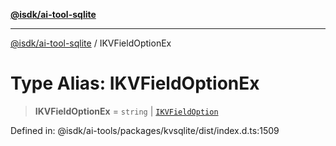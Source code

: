 [**@isdk/ai-tool-sqlite**](../README.md)

***

[@isdk/ai-tool-sqlite](../globals.md) / IKVFieldOptionEx

# Type Alias: IKVFieldOptionEx

> **IKVFieldOptionEx** = `string` \| [`IKVFieldOption`](../interfaces/IKVFieldOption.md)

Defined in: @isdk/ai-tools/packages/kvsqlite/dist/index.d.ts:1509
